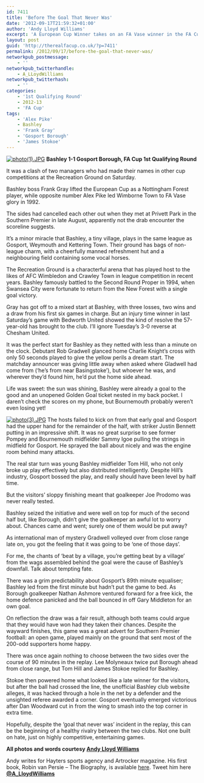 ```yaml
---
id: 7411
title: 'Before The Goal That Never Was'
date: '2012-09-17T21:59:32+01:00'
author: 'Andy Lloyd Williams'
excerpt: 'A European Cup Winner takes on an FA Vase winner in the FA Cup. Andy Lloyd Williams at the Recreation Ground ...'
layout: post
guid: 'http://therealfacup.co.uk/?p=7411'
permalink: /2012/09/17/before-the-goal-that-never-was/
networkpub_postmessage:
    - ''
networkpub_twitterhandle:
    - A_LLoydWilliams
networkpub_twitterhash:
    - ''
categories:
    - '1st Qualifying Round'
    - 2012-13
    - 'FA Cup'
tags:
    - 'Alex Pike'
    - Bashley
    - 'Frank Gray'
    - 'Gosport Borough'
    - 'James Stokoe'
---
```


[![photo(1).JPG](http://lh5.ggpht.com/-bCjvoU1-Ri0/UFeLRw1CyzI/AAAAAAAAB84/kfzfEUXnApA/h320/photo%2525281%252529.JPG)](http://lh5.ggpht.com/-bCjvoU1-Ri0/UFeLRw1CyzI/AAAAAAAAB84/kfzfEUXnApA/w800/photo%2525281%252529.JPG) **Bashley 1-1 Gosport Borough, FA Cup 1st Qualifying Round**

It was a clash of two managers who had made their names in other cup competitions at the Recreation Ground on Saturday.

Bashley boss Frank Gray lifted the European Cup as a Nottingham Forest player, while opposite number Alex Pike led Wimborne Town to FA Vase glory in 1992.

The sides had cancelled each other out when they met at Privett Park in the Southern Premier in late August, apparently not the drab encounter the scoreline suggests.

It’s a minor miracle that Bashley, a tiny village, plays in the same league as Gosport, Weymouth and Kettering Town. Their ground has bags of non-league charm, with a cheerfully manned refreshment hut and a neighbouring field containing some vocal horses.

The Recreation Ground is a characterful arena that has played host to the likes of AFC Wimbledon and Crawley Town in league competition in recent years. Bashley famously battled to the Second Round Proper in 1994, when Swansea City were fortunate to return from the New Forest with a single goal victory.

Gray has got off to a mixed start at Bashley, with three losses, two wins and a draw from his first six games in charge. But an injury time winner in last Saturday’s game with Bedworth United showed the kind of resolve the 57-year-old has brought to the club. I’ll ignore Tuesday’s 3-0 reverse at Chesham United.

It was the perfect start for Bashley as they netted with less than a minute on the clock. Debutant Rob Gradwell glanced home Charlie Knight’s cross with only 50 seconds played to give the yellow perils a dream start. The matchday announcer was giving little away when asked where Gladwell had come from (‘he’s from near Basingstoke’), but whoever he was, and wherever they’d found him, he’d put the home side ahead.

Life was sweet: the sun was shining, Bashley were already a goal to the good and an unopened Golden Goal ticket nested in my back pocket. I daren’t check the scores on my phone, but Bournemouth probably weren’t even losing yet!

[![photo(3).JPG](http://lh5.ggpht.com/-IC1nJLG-X5c/UFeLQYL4utI/AAAAAAAAB8w/91CQ5771674/h320/photo%2525283%252529.JPG)](http://lh5.ggpht.com/-IC1nJLG-X5c/UFeLQYL4utI/AAAAAAAAB8w/91CQ5771674/w800/photo%2525283%252529.JPG) The hosts failed to kick on from that early goal and Gosport had the upper hand for the remainder of the half, with striker Justin Bennett putting in an impressive shift. It was no great surprise to see former Pompey and Bournemouth midfielder Sammy Igoe pulling the strings in midfield for Gosport. He sprayed the ball about nicely and was the engine room behind many attacks.

The real star turn was young Bashley midfielder Tom Hill, who not only broke up play effectively but also distributed intelligently. Despite Hill’s industry, Gosport bossed the play, and really should have been level by half time.

But the visitors’ sloppy finishing meant that goalkeeper Joe Prodomo was never really tested.

Bashley seized the initiative and were well on top for much of the second half but, like Borough, didn’t give the goalkeeper an awful lot to worry about. Chances came and went; surely one of them would be put away?

As international man of mystery Gradwell volleyed over from close range late on, you got the feeling that it was going to be ‘one of those days’.

For me, the chants of ‘beat by a village, you’re getting beat by a village’ from the wags assembled behind the goal were the cause of Bashley’s downfall. Talk about tempting fate.

There was a grim predictability about Gosport’s 89th minute equaliser; Bashley led from the first minute but hadn’t put the game to bed. As Borough goalkeeper Nathan Ashmore ventured forward for a free kick, the home defence panicked and the ball bounced in off Gary Middleton for an own goal.

On reflection the draw was a fair result, although both teams could argue that they would have won had they taken their chances. Despite the wayward finishes, this game was a great advert for Southern Premier football: an open game, played mainly on the ground that sent most of the 200-odd supporters home happy.

There was once again nothing to choose between the two sides over the course of 90 minutes in the replay. Lee Molyneaux twice put Borough ahead from close range, but Tom Hill and James Stokoe replied for Bashley.

Stokoe then powered home what looked like a late winner for the visitors, but after the ball had crossed the line, the unofficial Bashley club website alleges, it was hacked through a hole in the net by a defender and the unsighted referee awarded a corner. Gosport eventually emerged victorious after Dan Woodward cut in from the wing to smash into the top corner in extra time.

Hopefully, despite the ‘goal that never was’ incident in the replay, this can be the beginning of a healthy rivalry between the two clubs. Not one built on hate, just on highly competitive, entertaining games.

**All photos and words courtesy [Andy Lloyd Williams](http://andrewlloydwilliams.wordpress.com/links-to-my-work/)**

Andy writes for Hayters sports agency and Artrocker magazine. His first book, Robin van Persie – The Biography, is available [here](http://www.waterstones.com/waterstonesweb/products/andy+lloyd-williams/robin+van+persie+-+the+biography/8408788/). Tweet him here **[@A\_LloydWilliams](https://twitter.com/A_LloydWilliams)**